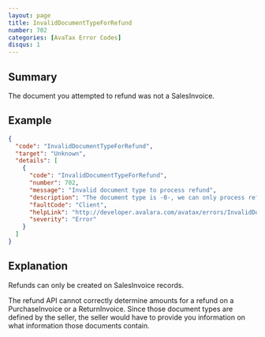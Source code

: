 ```yaml
---
layout: page
title: InvalidDocumentTypeForRefund
number: 702
categories: [AvaTax Error Codes]
disqus: 1
---
```


## Summary

The document you attempted to refund was not a SalesInvoice.

## Example

```json
{
  "code": "InvalidDocumentTypeForRefund",
  "target": "Unknown",
  "details": [
    {
      "code": "InvalidDocumentTypeForRefund",
      "number": 702,
      "message": "Invalid document type to process refund",
      "description": "The document type is -0-, we can only process refund on SalesInvoice document.",
      "faultCode": "Client",
      "helpLink": "http://developer.avalara.com/avatax/errors/InvalidDocumentTypeForRefund",
      "severity": "Error"
    }
  ]
}
```

## Explanation

Refunds can only be created on SalesInvoice records.

The refund API cannot correctly determine amounts for a refund on a PurchaseInvoice or a ReturnInvoice.  Since those document types are defined by the seller, the seller would have to provide you information on what information those documents contain.
